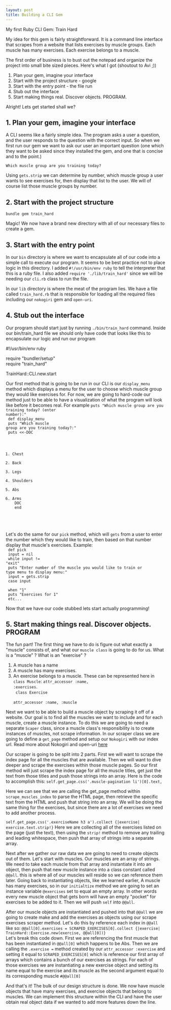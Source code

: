 ```yaml
---
layout: post
title: Building a CLI Gem
---
```


<div class="message">
  My first Ruby CLI Gem: Train Hard
</div>

My idea for this gem is fairly straightforward. It is a command line interface that scrapes from a website that lists exercises by muscle groups. Each muscle has many exercises. Each exercise belongs to a muscle.

The first order of business is to bust out the notepad and organize the project into small bite sized pieces. Here's what I got (shoutout to Avi ;))

1. Plan your gem, imagine your interface
2. Start with the project structure - google
3. Start with the entry point  - the file run
4. Stub out the interface
5. Start making things real. Discover objects. PROGRAM.

Alright! Lets get started shall we? 

## 1. Plan your gem, imagine your interface

A CLI seems like a fairly simple idea. The program asks a user a question, and the user responds to the question with the correct input. So when we first run our gem we want to ask our user an important question (one which they want to be asked since they installed the gem, and one that is concise and to the point.)

    Which muscle group are you training today?

Using <code>gets.strip</code> we can determine by number, which muscle group a user wants to see exercises for, then display that list to the user. We will of course list those muscle groups by number.

## 2. Start with the project structure

<code>bundle gem train_hard</code>

Magic! We now have a brand new directory with all of our necessary files to create a gem.

## 3. Start with the entry point

In our <code>bin</code> directory is where we want to encapsulate all of our code into a simple call to execute our program. It seems to be best practice not to place logic in this directory. I added <code>#!/usr/bin/env ruby</code> to tell the interpreter that this is a ruby file. I also added <code>require './lib/train_hard'</code> since we will be needing our <code>cli.rb</code> class to run the file.

In our <code>lib</code> directory is where the meat of the program lies. We have a file called <code>train_hard.rb</code> that is responsible for loading all the required files including our <code>nokogiri</code> gem and <code>open-uri</code>.

## 4. Stub out the interface

Our program should start just by running <code>./bin/train_hard</code> command. Inside our bin/train_hard file we should only have code that looks like this to encapsulate our logic and run our program 
<div class = "message">
#!/usr/bin/env ruby<br />

require "bundler/setup"<br />
require "train_hard"<br />

TrainHard::CLI.new.start
</div>

Our first method that is going to be run in our CLI is our <code>display_menu</code> method which displays a menu for the user to choose which muscle group they would like exercises for. For now, we are going to hard-code our method just to be able to have a visualization of what the program will look like before it becomes real. For example
<code>puts "Which muscle group are you training today? (enter number):"</code><br/>
<code>
def display_menu<br />
  puts "Which muscle group are you training today?:"<br />
  puts <<-DOC<br />
  1. Chest<br />
  2. Back<br />
  3. Legs<br />
  4. Shoulders<br />
  5. Abs<br />
  6. Arms<br />
    DOC<br />
   end
 </code>

 Let's do the same for our <code>pick</code> method, which will <code>gets</code> from a user to enter the number which they would like to train, then based on that number display that muscle's exercises. Example:<br />
<code>
  def pick<br />
    input = nil<br />
    while input != "exit"<br />
    puts "Enter number of the muscle you would like to train or type menu to display menu:" <br />
    input = gets.strip <br />
      case input <br />
      when "1" <br />
      puts "Exercises for 1" <br />
      etc...
</code>

Now that we have our code stubbed lets start actually programming!

## 5. Start making things real. Discover objects. PROGRAM

The fun part! The first thing we have to do is figure out what exactly a "muscle" consists of, and what our <code>muscle class</code> is going to do for us. 
What is a “muscle” ?
What is an "exercise" ?
1. A muscle has a name 
2. A muscle has many exercises.
3. An exercise belongs to a muscle.
These can be represented here in <code>class Muscle</code>: <code>attr_accessor :name, :exercises</code>.<br/>
<code> class Exercise </code> <br/>
<code> attr_accessor :name, :muscle </code>

Next we want to be able to build a muscle object by scraping it off of a website. Our goal is to find all the muscles we want to include and for each muscle, create a muscle instance. To do this we are going to need a separate <code>Scaper</code> class, since a muscle class's responsibility is to create instances of muscles, not scrape information. In our scraper class we are going to define a <code>get_page</code> method and setup our <code>Nokogiri</code> with our index url. Read more about Nokogiri and open-uri [here](http://ruby.bastardsbook.com/chapters/html-parsing/)

Our scraper is going to be split into 2 parts. First we will want to scrape the index page for all the muscles that are available. Then we will want to dive deeper and scrape the exercises within those muscle pages. So our first method will just scrape the index page for all the muscle titles, get just the text from those titles and push those strings into an array. Here is the code to accomplish this: <code>self.get_page.css('.muscle-pagination li')[0].text,</code>

Here we can see that we are calling the get_page method within <code>scrape_muscles_index</code> to parse the HTML page, then retrieve the specific text from the HTML and push that string into an array. We will be doing the same thing for the exercises, but since there are a lot of exercises we need to add another process.<br/>

<code>self.get_page.css('.exerciseName h3 a').collect {|exercise| exercise.text.strip!}</code> Here we are collecting all of the exercises listed on the page (just the text), then using the <code>strip!</code> method to remove any trailing and leading whitespace, then push that array of strings into a separate array.

Next after we gather our raw data we are going to need to create objects out of them. Let's start with muscles. Our muscles are an array of strings. We need to take each muscle from that array and instantiate it into an object, then push that new muscle instance into a class constant called <code>@@all</code>. this is where all of our muscles will reside so we can reference them later. Going back to instantiating objects, like we learned earlier, A muscle has many exercises, so in our <code>initialtize</code> method we are going to set an instance variable <code>@exercises</code> set to equal an empty array. In other words every new muscle object that gets born will have an empty "pocket" for exercises to be added to it. Then we will push <code>self</code> into <code>@@all</code>.

After our muscle objects are instantiated and pushed into that <code>@@all</code> we are going to create make and add the exercises as objects using our scrape exercises scraper method. Let's do this by reference each index in <code>@@all</code> like so: <code>@@all[0].exercises = SCRAPED_EXERCISES[0].collect {|exercise| TrainHard::Exercise.new(exercise, @@all[0])}</code></br>
Let's break this code down. First we are referencing the first muscle that has been instantiated in <code>@@all[0]</code> which happens to be Abs. Then we are calling the <code>.exercise =</code> method created by our <code>attr_accessor :exercise</code> and setting it equal to <code>SCRAPED_EXERCISES[0]</code> which is reference our first array of arrays which contains a bunch of our exercises as strings. For each of those exercises we are instantiating a new exercise object and setting its name equal to the exercise and its muscle as the second argument equal to its corresponding muscle <code>#@@all[0]</code>

And that's it! The bulk of our design structure is done. We now have muscle objects that have many exercises, and exercise objects that belong to muscles. We can implement this structure within the CLI and have the user obtain real object data if we wanted to add more features down the line.






